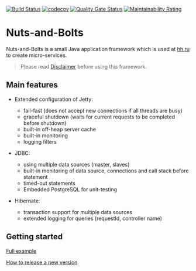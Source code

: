 [![Build Status](https://travis-ci.org/hhru/nuts-and-bolts.svg?branch=master)](https://travis-ci.org/hhru/nuts-and-bolts) 
[![codecov](https://codecov.io/gh/hhru/nuts-and-bolts/branch/master/graph/badge.svg)](https://codecov.io/gh/hhru/nuts-and-bolts)
[![Quality Gate Status](https://sonarcloud.io/api/project_badges/measure?project=ru.hh.nab%3Anuts-and-bolts-parent&metric=alert_status)](https://sonarcloud.io/dashboard?id=ru.hh.nab%3Anuts-and-bolts-parent)
[![Maintainability Rating](https://sonarcloud.io/api/project_badges/measure?project=ru.hh.nab%3Anuts-and-bolts-parent&metric=sqale_rating)](https://sonarcloud.io/dashboard?id=ru.hh.nab%3Anuts-and-bolts-parent)

# Nuts-and-Bolts

Nuts-and-Bolts is a small Java application framework which is used at [hh.ru](https://hh.ru) to create micro-services.

> Please read [Disclaimer](https://github.com/hhru/nuts-and-bolts/wiki/Disclaimer) before using this framework.

## Main features

* Extended configuration of Jetty:
    * fail-fast (does not accept new connections if all threads are busy)
    * graceful shutdown (waits for current requests to be completed before shutdown)
    * built-in off-heap server cache
    * built-in monitoring
    * logging filters      
    
* JDBC:
    * using multiple data sources (master, slaves)
    * built-in monitoring of data source, connections and call stack before statement
    * timed-out statements
    * Embedded PostgreSQL for unit-testing
    
* Hibernate:
    * transaction support for multiple data sources
    * extended logging for queries (requestId, controller name)            

## Getting started
[Full example](https://github.com/hhru/nuts-and-bolts/tree/master/nab-example)

[How to release a new version](https://github.com/hhru/nuts-and-bolts/wiki/How-to-release-a-new-version)

